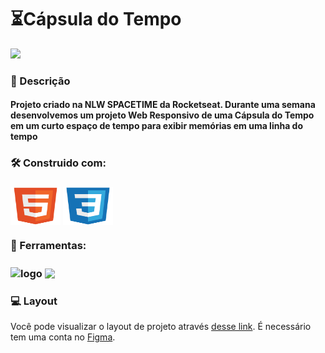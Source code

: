 # ⏳Cápsula do Tempo 

<img src= "https://github.com/SteffaneCastro/nlw-spacetime/assets/43351342/d02db36e-546d-4eba-bd91-f5a1871aba3a">

<h3>📃 Descrição </h3>
<h4>Projeto criado na NLW SPACETIME da Rocketseat. Durante uma semana desenvolvemos um projeto Web Responsivo de uma Cápsula do Tempo em um curto espaço de tempo para exibir memórias em uma linha do tempo</h4>

<h3>🛠️ Construido com: <h3/>
  <img align="center" alt="Rafa-HTML" height="60" width="80" src="https://raw.githubusercontent.com/devicons/devicon/master/icons/html5/html5-original.svg">
  <img align="center" alt="Rafa-CSS" height="60" width="80" src="https://raw.githubusercontent.com/devicons/devicon/master/icons/css3/css3-original.svg">
  
  <h3>🔧 Ferramentas: <h3/>   
  <img align="center" src="https://user-images.githubusercontent.com/43351342/230731986-c687b16d-2cb6-4b04-bae5-bb56cdb85114.png" alt="logo" width="70">
  <img align="center" src="https://user-images.githubusercontent.com/43351342/230732233-862750e7-d19d-4ee5-99cd-1a9dcc6006ab.png" width="95">

<h3>💻 Layout</h3>
    
  Você pode visualizar o layout de projeto através [desse link](https://www.figma.com/file/2wwMceWqZ9PEhu2B1Xueo0/C%C3%A1psula-do-tempo-%E2%80%A2-Trilha-Ignite-(Community)?type=design&node-id=205-3&t=o71DHVXWTFgBzCUS-0).
    É necessário tem uma conta no [Figma](https://www.figma.com).
